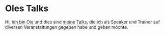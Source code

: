 # Oles Talks

Hi, [ich bin Ole](./about/Biografie.md) und dies sind [meine Talks](./talks), die ich als Speaker und Trainer auf diversen Veranstaltungen gegeben habe und geben möchte.
